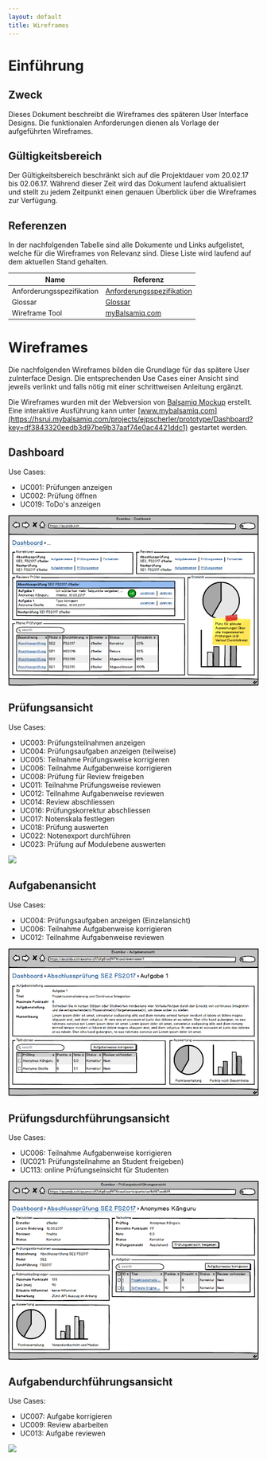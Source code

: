 ```yaml
---
layout: default
title: Wireframes
---
```


# Einführung
## Zweck

Dieses Dokument beschreibt die Wireframes des späteren User Interface Designs. Die funktionalen Anforderungen dienen als Vorlage der aufgeführten Wireframes.

## Gültigkeitsbereich

Der Gültigkeitsbereich beschränkt sich auf die Projektdauer vom 20.02.17 bis 02.06.17. Während dieser Zeit wird das Dokument laufend aktualisiert und stellt zu jedem Zeitpunkt einen genauen Überblick über die Wireframes zur Verfügung.

## Referenzen

In der nachfolgenden Tabelle sind alle Dokumente und Links aufgelistet, welche für die Wireframes von Relevanz sind. Diese Liste wird laufend auf dem aktuellen Stand gehalten.

| **Name**                          | **Referenz**                                                                                                                                                                                                                                         |
| --------------------------------- | ---------------------------------------------------------------------------------------------------------------------------------------------------------------------------------------------------------------------------------------------------- |
| Anforderungsspezifikation         | [Anforderungsspezifikation](https://gitlab.com/engineering-projekt/examibur/raw/master/docs/anforderungen/anforderungsspezifikation.md)                                                                                                                         |
| Glossar                           | [Glossar](https://gitlab.com/engineering-projekt/examibur/blob/master/docs/projektplan/glossar.md)                                                                                                                                                   |
| Wireframe Tool                    | [myBalsamiq.com](https://www.mybalsamiq.com/)                                                                                                                                                   |

# Wireframes

Die nachfolgenden Wireframes bilden die Grundlage für das spätere User zuInterface Design. Die entsprechenden Use Cases einer Ansicht sind jeweils verlinkt und falls nötig mit einer schrittweisen Anleitung ergänzt.

Die Wireframes wurden mit der Webversion von [Balsamiq Mockup](https://www.mybalsamiq.com/) erstellt. Eine interaktive Ausführung kann unter [www.mybalsamiq.com](https://hsrui.mybalsamiq.com/projects/ejpscherler/prototype/Dashboard?key=df3843320eedb3d97be9b37aaf74e0ac4421ddc1) gestartet werden.

## Dashboard
Use Cases:

* UC001: Prüfungen anzeigen
* UC002: Prüfung öffnen
* UC019: ToDo's anzeigen

![](resources/Dashboard.jpeg)

## Prüfungsansicht
Use Cases:

* UC003: Prüfungsteilnahmen anzeigen
* UC004: Prüfungsaufgaben anzeigen (teilweise)
* UC005: Teilnahme Prüfungsweise korrigieren
* UC006: Teilnahme Aufgabenweise korrigieren
* UC008: Prüfung für Review freigeben
* UC011: Teilnahme Prüfungsweise reviewen
* UC012: Teilnahme Aufgabenweise reviewen
* UC014: Review abschliessen
* UC016: Prüfungskorrektur abschliessen
* UC017: Notenskala festlegen
* UC018: Prüfung auswerten
* UC022: Notenexport durchführen
* UC023: Prüfung auf Modulebene auswerten

![](resources/Prüfungsansicht.jpeg)

## Aufgabenansicht
Use Cases:

* UC004: Prüfungsaufgaben anzeigen (Einzelansicht)
* UC006: Teilnahme Aufgabenweise korrigieren
* UC012: Teilnahme Aufgabenweise reviewen

![](resources/Aufgabenansicht.jpeg)

## Prüfungsdurchführungsansicht
Use Cases:

* UC006: Teilnahme Aufgabenweise korrigieren
* (UC021: Prüfungsteilnahme an Student freigeben)
* UC113: online Prüfungseinsicht für Studenten

![](resources/Prüfungsdurchführungsansicht.jpeg)

## Aufgabendurchführungsansicht
Use Cases:

* UC007: Aufgabe korrigieren
* UC009: Review abarbeiten
* UC013: Aufgabe reviewen

![](resources/Aufgabendurchführungsansicht.jpeg)